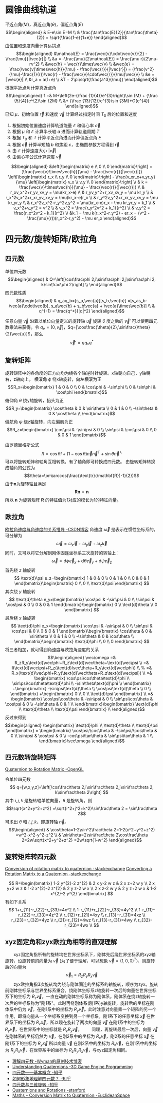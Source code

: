 # 圆锥曲线轨道
平近点角($M$)，真近点角($\theta$)，偏近点角($E$)
$$\begin{aligned}
    & E-e\sin E=M \\
    & \frac{\tan\frac{E}{2}}{\tan\frac{\theta}{2}}
     = \sqrt{\frac{1-e}{1+e}}
\end{aligned}$$
由位置和速度向量计算远拱点
$$\begin{aligned}
    &\mathcal{E} = \frac{\vec{v}\cdot\vec{v}}{2}
     - \frac{\mu}{|\vec{r}|} \\
    &a = -\frac{\mu}{2\mathcal{E}}
     = \frac{\mu r}{2\mu-rv^2} \\
    &\vec{h} = \vec{r}\times\vec{v} \\
    &\vec{e} = \frac{\vec{v}\times\vec{h}}{\mu}
     - \frac{\vec{r}}{|\vec{r}|}
     = (\frac{v^2}{\mu}-\frac{1}{r})\vec{r}
     - \frac{\vec{v}\cdot\vec{r}}{\mu}\vec{v} \\
    &e = |\vec{e}| \\
    &r_a = a(1+e) \\
    &T = 2\pi\sqrt{\frac{a^3}{\mu}}
\end{aligned}$$
根据平近点角计算真近点角
$$\begin{aligned}
    f =& M+\left(2e-{\frac {1}{4}}e^{3}\right)\sin {M}
    + {\frac {5}{4}}e^{2}\sin {2M} \\
    &+ {\frac {13}{12}}e^{3}\sin {3M}+O(e^{4})
\end{aligned}$$
已知 $\mu$、初始位置 $\vec{r}$ 和速度 $\vec{v}$ 计算经过指定时间 $T_0$ 后的位置和速度
1. 根据初始位置速度计算轨道能量 $\mathcal{E}$ 和偏心率 $\vec{e}$
2. 根据 $\mu$ 和 $\mathcal{E}$ 计算半长轴 $a$ 进而计算轨道周期 $T$
3. 根据 $T_0$ 和 $T$ 计算平近点角进而计算偏近点角 $E$
4. 根据 $\vec{e}$ 计算半短轴 $b$ 和焦距 $c$，由椭圆参数方程得到 $\vec{r}$
5. 由 $\mathcal{E}$ 计算速度大小 $|\vec{v}|$
6. 由偏心率公式计算速度 $\vec{v}$

$$\begin{aligned}
    &\left[\begin{matrix}
        e \\ 0 \\ 0
    \end{matrix}\right]
    = (\frac{\vec{v}\times\vec{h}}{\mu} - \frac{\vec{r}}{|\vec{r}|})
    \left[\begin{matrix}
        r_x \\ r_y \\ 0
    \end{matrix}\right]
    - \frac{v_xr_x+v_yr_y}{\mu} \left[\begin{matrix}
        v_x \\ v_y \\ 0
    \end{matrix}\right] \\
    & k = \frac{\vec{v}\times\vec{h}}{\mu} - \frac{\vec{r}}{|\vec{r}|} \\
    & r_xv_x^2+r_yv_xv_y = \mu(kr_x-e) \\
    & r_yv_y^2+r_xv_xv_y = \mu kr_y \\
    & r_x^2v_x^2+r_xr_yv_xv_y = \mu(kr_x-e)r_x \\
    & r_y^2v_y^2+r_xr_yv_xv_y = \mu kr_yr_y \\
    & r_x^2v_x^2-r_y^2v_y^2 = \mu(kr_x-e)r_x - \mu kr_yr_y = k_1 \\
    & v_x^2+v_y^2 = v^2 \\
    & v_x^2 = \frac{r_y^2v^2 + k_1}{r^2} \\
    & v_y^2 = \frac{r_x^2v^2 - k_1}{r^2} \\
    &k_1 = \mu k(r_x^2-r_y^2) - er_x
     = (v^2 - \frac{\mu}{r})(r_x^2-r_y^2) - \mu er_x
\end{aligned}$$

# 四元数/旋转矩阵/欧拉角

## 四元数
单位四元数
$$\begin{aligned}
& Q=\left[\cos\frac\phi 2,i\sin\frac\phi 2,j\sin\frac\phi 2,
k\sin\frac\phi 2\right] \\
\end{aligned}$$
四元数性质
$$\begin{aligned}
& q_aq_b=[s_a,\vec{a}][s_b,\vec{b}]
=[s_as_b-\vec{a}\cdot\vec{b}, s_a\vec{b} + s_b\vec{a} + \vec{a}\times\vec{b}] \\
& q^{-1} = \frac{q^*}{|q|^2}
\end{aligned}$$

任意向量 $\vec{v}$ 沿着以单位向量定义的旋转轴 $\vec{u}$ 旋转 $\theta$ 度之后的 $\vec{v}'$ 可以使用四元数乘法来获得。令 $q_v=[0,\vec{v}]$，$q=[\cos\frac{\theta}{2},\sin\frac{\theta}{2}\vec{u}]$，那么
$$\vec{v}'=qq_vq^*$$

## 旋转矩阵
旋转矩阵中的各角度的正方向均为绕各个轴逆时针旋转。x轴朝向自己，y轴朝右，z轴向上。
横滚角 $\phi$ 绕x轴旋转，向左横滚为正
$$R_x=\begin{bmatrix}
    1 & 0 & 0 \\
    0 & \cos\phi & -\sin\phi \\
    0 & \sin\phi & \cos\phi
\end{bmatrix}$$
俯仰角 $\theta$ 绕y轴旋转，抬头为正
$$R_y=\begin{bmatrix}
    \cos\theta & 0 & \sin\theta \\
    0 & 1 & 0 \\
    -\sin\theta & 0 & \cos\theta \\
\end{bmatrix}$$
偏航角 $\psi$ 绕z轴旋转，向左偏航为正
$$R_z=\begin{bmatrix}
    \cos\psi & -\sin\psi & 0 \\
    \sin\psi & \cos\psi & 0 \\
    0 & 0 & 1
\end{bmatrix}$$

由罗德里格斯公式
$$
R=\cos\theta I+(1-\cos\theta)\vec{n}\vec{n}^{\text{T}}
+\sin\theta\vec{n}^{\wedge}
$$
可以将旋转矩阵和轴角互相转换，有了轴角即可转换成四元数。
由旋转矩阵转换成轴角的公式为
$$\theta=\pm\arccos(\frac{\text{tr}(\mathbf{R})-1}{2})$$
由于$\boldsymbol{n}$为旋转轴且满足
$$\mathbf{R}\boldsymbol{n}=\boldsymbol{n}$$
所以 $\boldsymbol{n}$ 为旋转矩阵 $\mathbf{R}$ 的特征值为1对应的模长为1的特征向量。

## 欧拉角
[欧拉角速度与角速度的关系推导 -CSDN博客](https://blog.csdn.net/a735148617/article/details/116740453)
角速度 $\vec\omega$ 是表示在惯性坐标系的，可分解为
$$\vec\omega=\omega_x\vec i+\omega_y\vec j+\omega_z\vec k$$
同时，又可以将它分解到刚体固连坐标系三次旋转的转轴上：
$$\vec\omega=\text{d}\phi\vec e_x+\text{d}\theta\vec e_y+\text{d}\psi\vec e_z$$
首先绕 $z$ 轴旋转
$$
\text{d}\psi e_z=\begin{bmatrix}
1 & 0 & 0 \\
0 & 1 & 0 \\
0 & 0 & 1
\end{bmatrix}\begin{bmatrix}
0 \\ 0 \\ \text{d}\psi
\end{bmatrix}
$$
其次绕 $y$ 轴旋转
$$
\text{d}\theta e_y=\begin{bmatrix}
    \cos\psi & -\sin\psi & 0 \\
    \sin\psi & \cos\psi & 0 \\
    0 & 0 & 1
\end{bmatrix}\begin{bmatrix}
0 \\ \text{d}\theta \\ 0
\end{bmatrix}
$$
最后绕 $x$ 轴旋转
$$
\text{d}\phi e_x=\begin{bmatrix}
    \cos\psi & -\sin\psi & 0 \\
    \sin\psi & \cos\psi & 0 \\
    0 & 0 & 1
\end{bmatrix}\begin{bmatrix}
    \cos\theta & 0 & \sin\theta \\
    0 & 1 & 0 \\
    -\sin\theta & 0 & \cos\theta \\
\end{bmatrix}\begin{bmatrix}
\text{d}\phi \\ 0 \\ 0
\end{bmatrix}
$$
将三者相加，就可得到角速度与欧拉角速度的关系
$$\begin{aligned}
\vec\omega =& R_zR_y\text{d}\vec\phi+R_z\text{d}\vec\theta+\text{d}\vec\psi \\
=& I(\text{d}\vec\psi+R_z(\text{d}\vec\theta+R_y\text{d}\vec\phi)) \\
% =& R_x(\text{d}\vec\phi+R_y(\text{d}\vec\theta+R_z\text{d}\vec\psi)) \\
=& \begin{bmatrix}
    \cos\psi\cos\theta\text{d}\phi \\
    \sin\psi\cos\theta\text{d}\phi \\
    -\sin\theta\text{d}\phi \\
\end{bmatrix}
+\begin{bmatrix}
    -\sin\psi\text{d}\theta \\
    \cos\psi\text{d}\theta \\
    0 \\
\end{bmatrix}
+\begin{bmatrix}
0 \\ 0 \\ \text{d}\psi
\end{bmatrix} \\
=& \begin{bmatrix}
    \cos\psi\cos\theta & -\sin\psi & 0 \\
    \sin\psi\cos\theta & \cos\psi & 0 \\
    -\sin\theta & 0 & 1 \\
\end{bmatrix}\begin{bmatrix}
\text{d}\phi \\ \text{d}\theta \\ \text{d}\psi
\end{bmatrix} \\
\end{aligned}$$
反过来得到
$$\begin{aligned}
\begin{bmatrix}
\text{d}\phi \\ \text{d}\theta \\ \text{d}\psi
\end{bmatrix} = \begin{bmatrix}
    \cos\psi/\cos\theta & -\sin\psi/\cos\theta & 0 \\
    \sin\psi & \cos\psi & 0 \\
    -cos\psi\tan\theta & \sin\psi\tan\theta & 1 \\
\end{bmatrix}\vec\omega
\end{aligned}$$

## 四元数转旋转矩阵
[Quaternion to Rotation Matrix -OpenGL](http://www.songho.ca/opengl/gl_quaternion.html)

令单位四元数
$$
q=[w,x,y,z]=\left[\cos\frac\theta 2,i\sin\frac\theta 2,j\sin\frac\theta 2,
k\sin\frac\theta 2\right]
$$
其中 $i,j,k$ 是旋转轴单位向量，$\theta$ 是旋转角。则
$$\sqrt{x^2+y^2+z^2} =\sqrt{i^2+j^2+k^2}\sin\frac\theta 2 = \sin\frac\theta 2$$
可求出 $\theta$ 和 $i,j,k$，即旋转轴 $\vec{n}$。
$$\begin{aligned}
& \cos\theta=1-2\sin^2\frac\theta 2=1-2(x^2+y^2+z^2)
=w^2-x^2-y^2-z^2 \\
& \sin\theta=2\sin\frac\theta 2\cos\frac\theta 2=2w\sqrt{x^2+y^2+z^2}
=2w\sqrt{1-w^2}
\end{aligned}$$

## 旋转矩阵转四元数
[Conversion of rotation matrix to quaternion -stackexchange](https://math.stackexchange.com/questions/893984/conversion-of-rotation-matrix-to-quaternion)
[Converting a Rotation Matrix to a Quaternion -stackexchange](https://d3cw3dd2w32x2b.cloudfront.net/wp-content/uploads/2015/01/matrix-to-quat.pdf)

$$
R=\begin{bmatrix}
1-2 y^{2}-2 z^{2} & 2 x y-2 w z & 2 x z+2 w y \\
2 x y+2 w z & 1-2 x^{2}-2 z^{2} & 2 y z-2 w x \\
2 x z-2 w y & 2 y z+2 w x & 1-2 x^{2}-2 y^{2}
\end{bmatrix}
$$
有如下关系
$$
1+r_{11}-r_{22}-r_{33}=4x^2 \\
1-r_{11}+r_{22}-r_{33}=4y^2 \\
1-r_{11}-r_{22}+r_{33}=4z^2 \\
r_{12}+r_{21}=4xy \\
r_{13}+r_{31}=4xz \\
r_{23}+r_{32}=4yz \\
r_{21}-r_{12}=4wz \\
r_{13}-r_{31}=4wy \\
r_{32}-r_{23}=4wx \\
$$

## xyz固定角和zyx欧拉角相等的直观理解
&emsp;&emsp;xyz固定角指所有的旋转均在世界坐标系下，刚体先后绕世界坐标系的xyz轴旋转，设旋转前的向量为 $\vec{v}$ (为了便于理解，可以想象 $\vec{v}=(1,0,0)^T$)，则旋转后的向量为
$$\vec{v}_1=R_zR_yR_x\vec{v}$$
&emsp;&emsp;zyx欧拉角指3次旋转均为绕与刚体固连的坐标系的轴旋转，顺序为zyx。旋转前刚体坐标系与世界坐标系重合，绕刚体坐标系z轴旋转一次后的向量在世界坐标系下的坐标为 $R_z\vec{v}$。一直在动的刚体坐标系称为刚体系，刚体系在绕z轴旋转一次后的坐标系称为"刚1系"。此时再绕刚体系(刚1系)y轴旋转，旋转后的坐标在刚体系中仍为 $\vec{v}$，在刚1系中的坐标为 $R_y\vec{v}$。此时注意对向量乘一个矩阵的另一个作用，即将向量从一个坐标系变换到另一个坐标系，刚1系下的任意坐标 $\vec{x}$ 在世界系下的坐标为 $R_z\vec{x}$，所以现在旋转了两次的向量 $\vec{v}$ 在刚1系中的坐标为 $R_y\vec{v}$，在世界系中的坐标就是 $R_zR_y\vec{v}$。
&emsp;&emsp;同理，再旋转最后一次后，向量 $\vec{v}$ 在刚体系的坐标仍然为 $\vec{v}$，在刚2系中的坐标为 $R_x\vec{v}$，刚2系的任意坐标 $\vec{x}$ 在刚1系下的坐标为 $R_y\vec{x}$ 所以向量 $\vec{v}$ 在刚2系中的坐标为 $R_x\vec{v}$，在刚1系中的坐标为 $R_yR_x\vec{v}$，在世界系中的坐标为 $R_zR_yR_x\vec{v}$，与xyz固定角相同。

- [理解四元数 -Wyman的原创技术博客](https://www.qiujiawei.com/understanding-quaternions/)
- [Understanding Quaternions -3D Game Engine Programming](https://www.3dgep.com/understanding-quaternions/)
- [四元数——基本概念 -知乎](https://zhuanlan.zhihu.com/p/27471300)
- [如何形象地理解四元数？ -知乎](https://www.zhihu.com/question/23005815/answer/483589712)
- [四元数与三维旋转 -知乎](https://krasjet.github.io/quaternion/quaternion.pdf)
- [Quaternions and Rotations -stanford](https://graphics.stanford.edu/courses/cs348a-17-winter/Papers/quaternion.pdf)
- [Maths - Conversion Matrix to Quaternion -EuclideanSpace](https://www.euclideanspace.com/maths/geometry/rotations/conversions/matrixToQuaternion/)
